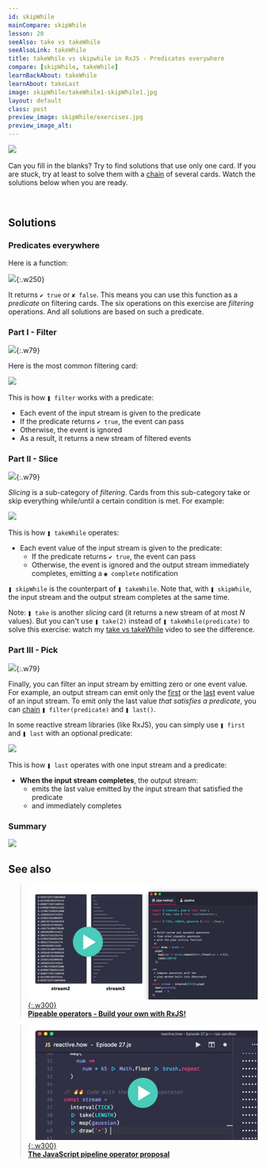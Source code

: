 ```yaml
---
id: skipWhile
mainCompare: skipWhile
lesson: 20
seeAlso: take vs takeWhile
seeAlsoLink: takeWhile
title: takeWhile vs skipwhile in RxJS - Predicates everywhere
compare: [skipWhile, takeWhile]
learnBackAbout: takeWhile
learnAbout: takeLast
image: skipWhile/takeWhile1-skipWhile1.jpg
layout: default
class: post
preview_image: skipWhile/exercises.jpg
preview_image_alt:
---
```


![](/img/skipWhile/exercises.jpg)

Can you fill in the blanks? Try to find solutions that use only one card. If you are stuck, try at least to solve them with a [chain](/listen#chain) of several cards. Watch the solutions below when you are ready.

<br/>

## Solutions

### Predicates everywhere

Here is a function:

![](/img/skipWhile/predicate.jpg){:.w250}

It returns `✔ true` or `✘ false`. This means you can use this function as a _predicate_ on filtering cards.
The six operations on this exercise are _filtering_ operations. And all solutions are based on such a predicate.

### Part I - Filter
![](/img/icons/ad.png){:.w79}

Here is the most common filtering card:

![](/img/skipWhile/filter1-filter0.jpg)

This is how `❚ filter` works with a predicate:

- Each event of the input stream is given to the predicate
- If the predicate returns `✔ true`, the event can pass
- Otherwise, the event is ignored
- As a result, it returns a new stream of filtered events

### Part II - Slice
![](/img/icons/bc.png){:.w79}

_Slicing_ is a sub-category of _filtering_. Cards from this sub-category take or skip everything while/until a certain condition is met. For example:

![](/img/skipWhile/takeWhile1-skipWhile1.jpg)

This is how `❚ takeWhile` operates:

- Each event value of the input stream is given to the predicate:
    - If the predicate returns `✔ true`, the event can pass
    - Otherwise, the event is ignored and the output stream immediately completes, emitting a `◉ complete` notification

`❚ skipWhile` is the counterpart of `❚ takeWhile`. Note that, with `❚ skipWhile`, the input stream and the output stream completes at the same time.

Note: `❚ take` is another _slicing_ card (it returns a new stream of at most _N_ values). But you can't use `❚ take(2)` instead of `❚ takeWhile(predicate)` to solve this exercise: watch my [take vs takeWhile](/takeWhile) video to see the difference.

### Part III - Pick

![](/img/icons/ef.png){:.w79}

Finally, you can filter an input stream by emitting zero or one event value. For example, an output stream can emit only the [first](/first) or the [last](/last) event value of an input stream. To emit only the last value _that satisfies a predicate_, you can [chain](/listen#chain) `❚ filter(predicate)` and `❚ last()`.

In some reactive stream libraries (like RxJS), you can simply use `❚ first` and `❚ last` with an optional predicate:

![](/img/skipWhile/first0-last0.jpg)

This is how `❚ last` operates with one input stream and a predicate:

- **When the input stream completes**, the output stream:
  - emits the last value emitted by the input stream that satisfied the predicate
  - and immediately completes

### Summary

![](/img/skipWhile/solutions.jpg)

## See also

> [![](/img/rxjs/pipeable-operators/content_preview.jpg){:.w300}](/rxjs/pipeable-operators) <br/> [**Pipeable operators - Build your own with RxJS!**](/rxjs/pipeable-operators)

> [![](/img/pipeline-operator/content_preview.jpg){:.w300}](/pipeline-operator) <br/> [**The JavaScript pipeline operator proposal**](/pipeline-operator)